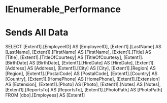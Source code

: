 # IEnumerable_Performance
# Sends All Data 
SELECT 
    [Extent1].[EmployeeID] AS [EmployeeID], 
    [Extent1].[LastName] AS [LastName], 
    [Extent1].[FirstName] AS [FirstName], 
    [Extent1].[Title] AS [Title], 
    [Extent1].[TitleOfCourtesy] AS [TitleOfCourtesy], 
    [Extent1].[BirthDate] AS [BirthDate], 
    [Extent1].[HireDate] AS [HireDate], 
    [Extent1].[Address] AS [Address], 
    [Extent1].[City] AS [City], 
    [Extent1].[Region] AS [Region], 
    [Extent1].[PostalCode] AS [PostalCode], 
    [Extent1].[Country] AS [Country], 
    [Extent1].[HomePhone] AS [HomePhone], 
    [Extent1].[Extension] AS [Extension], 
    [Extent1].[Photo] AS [Photo], 
    [Extent1].[Notes] AS [Notes], 
    [Extent1].[ReportsTo] AS [ReportsTo], 
    [Extent1].[PhotoPath] AS [PhotoPath]
    FROM [dbo].[Employees] AS [Extent1]


